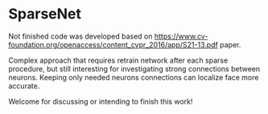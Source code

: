 # SparseNet

Not finished code was developed based on https://www.cv-foundation.org/openaccess/content_cvpr_2016/app/S21-13.pdf paper.

Complex approach that requires retrain network after each sparse procedure, but still interesting for investigating strong connections between neurons.
Keeping only needed neurons connections can localize face more accurate.

Welcome for discussing or intending to finish this work!